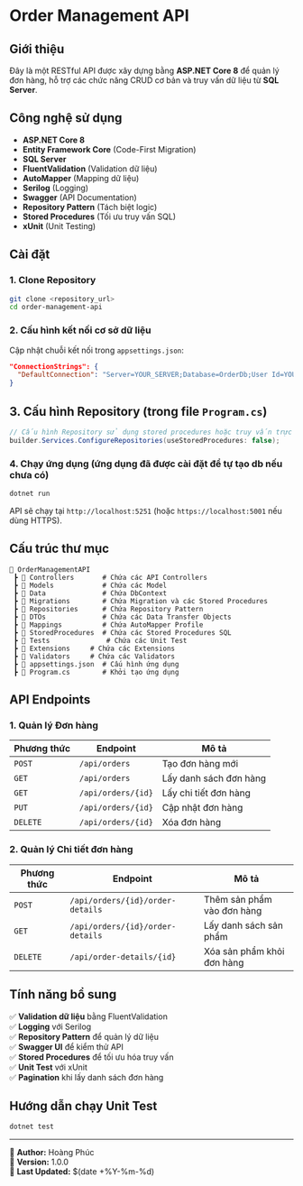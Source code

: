 ﻿# Order Management API

## Giới thiệu

Đây là một RESTful API được xây dựng bằng **ASP.NET Core 8** để quản lý đơn hàng, hỗ trợ các chức năng CRUD cơ bản và truy vấn dữ liệu từ **SQL Server**.

## Công nghệ sử dụng

- **ASP.NET Core 8**
- **Entity Framework Core** (Code-First Migration)
- **SQL Server**
- **FluentValidation** (Validation dữ liệu)
- **AutoMapper** (Mapping dữ liệu)
- **Serilog** (Logging)
- **Swagger** (API Documentation)
- **Repository Pattern** (Tách biệt logic)
- **Stored Procedures** (Tối ưu truy vấn SQL)
- **xUnit** (Unit Testing)

## Cài đặt

### 1. Clone Repository
```sh
git clone <repository_url>
cd order-management-api
```

### 2. Cấu hình kết nối cơ sở dữ liệu
Cập nhật chuỗi kết nối trong `appsettings.json`:
```json
"ConnectionStrings": {
  "DefaultConnection": "Server=YOUR_SERVER;Database=OrderDb;User Id=YOUR_USER;Password=YOUR_PASSWORD;TrustServerCertificate=True"
}
```

## 3. Cấu hình Repository (trong file `Program.cs`)

```csharp
// Cấu hình Repository sử dụng stored procedures hoặc truy vấn trực tiếp
builder.Services.ConfigureRepositories(useStoredProcedures: false);
```

### 4. Chạy ứng dụng (ứng dụng đã được cài đặt để tự tạo db nếu chưa có)
```sh
dotnet run
```

API sẽ chạy tại `http://localhost:5251` (hoặc `https://localhost:5001` nếu dùng HTTPS).

## Cấu trúc thư mục
```plaintext
📂 OrderManagementAPI
 ┣ 📂 Controllers       # Chứa các API Controllers
 ┣ 📂 Models            # Chứa các Model
 ┣ 📂 Data              # Chứa DbContext
 ┣ 📂 Migrations        # Chứa Migration và các Stored Procedures
 ┣ 📂 Repositories      # Chứa Repository Pattern
 ┣ 📂 DTOs              # Chứa các Data Transfer Objects
 ┣ 📂 Mappings          # Chứa AutoMapper Profile
 ┣ 📂 StoredProcedures  # Chứa các Stored Procedures SQL
 ┣ 📂 Tests				# Chứa các Unit Test
 ┣ 📂 Extensions		# Chứa các Extensions
 ┣ 📂 Validators		# Chứa các Validators
 ┣ 📜 appsettings.json  # Cấu hình ứng dụng
 ┣ 📜 Program.cs        # Khởi tạo ứng dụng
```

## API Endpoints

### 1. Quản lý Đơn hàng
| Phương thức | Endpoint                 | Mô tả                       |
|------------|-------------------------|-----------------------------|
| `POST`    | `/api/orders`            | Tạo đơn hàng mới           |
| `GET`     | `/api/orders`            | Lấy danh sách đơn hàng     |
| `GET`     | `/api/orders/{id}`       | Lấy chi tiết đơn hàng      |
| `PUT`     | `/api/orders/{id}`       | Cập nhật đơn hàng          |
| `DELETE`  | `/api/orders/{id}`       | Xóa đơn hàng               |

### 2. Quản lý Chi tiết đơn hàng
| Phương thức | Endpoint                                | Mô tả                       |
|------------|----------------------------------------|-----------------------------|
| `POST`    | `/api/orders/{id}/order-details`       | Thêm sản phẩm vào đơn hàng |
| `GET`     | `/api/orders/{id}/order-details`       | Lấy danh sách sản phẩm     |
| `DELETE`  | `/api/order-details/{id}`             | Xóa sản phẩm khỏi đơn hàng |

## Tính năng bổ sung
✅ **Validation dữ liệu** bằng FluentValidation  
✅ **Logging** với Serilog  
✅ **Repository Pattern** để quản lý dữ liệu  
✅ **Swagger UI** để kiểm thử API  
✅ **Stored Procedures** để tối ưu hóa truy vấn  
✅ **Unit Test** với xUnit  
✅ **Pagination** khi lấy danh sách đơn hàng  

## Hướng dẫn chạy Unit Test
```sh
dotnet test
```

---
📌 **Author:** Hoàng Phúc  
🚀 **Version:** 1.0.0  
📅 **Last Updated:** $(date +%Y-%m-%d)
